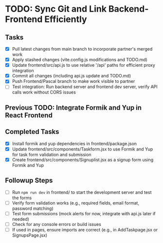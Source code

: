 # TODO: Sync Git and Link Backend-Frontend Efficiently

## Tasks
- [x] Pull latest changes from main branch to incorporate partner's merged work
- [x] Apply stashed changes (vite.config.js modifications and TODO.md)
- [x] Update frontend/src/api.js to use relative '/api' paths for efficient proxy integration
- [x] Commit all changes (including api.js update and TODO.md)
- [x] Push Frontend/Pascal branch to make work visible to partner
- [ ] Test integration: Run backend server and frontend dev server, verify API calls work without CORS issues

## Previous TODO: Integrate Formik and Yup in React Frontend

## Completed Tasks
- [x] Install formik and yup dependencies in frontend/package.json
- [x] Update frontend/src/components/Taskform.jsx to use Formik and Yup for task form validation and submission
- [x] Create frontend/src/components/Signuplist.jsx as a signup form using Formik and Yup

## Followup Steps
- [ ] Run `npm run dev` in frontend/ to start the development server and test the forms
- [ ] Verify form validation works (e.g., required fields, email format, password matching)
- [ ] Test form submissions (mock alerts for now, integrate with api.js later if needed)
- [ ] Check for any console errors or build issues
- [ ] If used in pages, ensure imports are correct (e.g., in AddTaskpage.jsx or SignupsPage.jsx)
